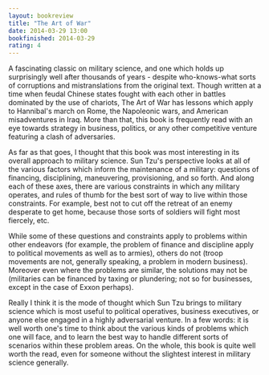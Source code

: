 ```yaml
---
layout: bookreview
title: "The Art of War"
date: 2014-03-29 13:00
bookfinished: 2014-03-29
rating: 4
---
```


A fascinating classic on military science, and one which holds up surprisingly well after thousands of years - despite who-knows-what sorts of corruptions and mistranslations from the original text.  Though written at a time when feudal Chinese states fought with each other in battles dominated by the use of chariots, The Art of War has lessons which apply to Hannibal's march on Rome, the Napoleonic wars, and American misadventures in Iraq.  More than that, this book is frequently read with an eye towards strategy in business, politics, or any other competitive venture featuring a clash of adversaries.



As far as that goes, I thought that this book was most interesting in its overall approach to military science.  Sun Tzu's perspective looks at all of the various factors which inform the maintenance of a military: questions of financing, disciplining, maneuvering, provisioning, and so forth.  And along each of these axes, there are various constraints in which any military operates, and rules of thumb for the best sort of way to live within those constraints.  For example, best not to cut off the retreat of an enemy desperate to get home, because those sorts of soldiers will fight most fiercely, etc.



While some of these questions and constraints apply to problems within other endeavors (for example, the problem of finance and discipline apply to political movements as well as to armies), others do not (troop movements are not, generally speaking, a problem in modern business).  Moreover even where the problems are similar, the solutions may not be (militaries can be financed by taxing or plundering; not so for businesses, except in the case of Exxon perhaps).



Really I think it is the mode of thought which Sun Tzu brings to military science which is most useful to political operatives, business executives, or anyone else engaged in a highly adversarial venture.  In a few words: it is well worth one's time to think about the various kinds of problems which one will face, and to learn the best way to handle different sorts of scenarios within these problem areas.  On the whole, this book is quite well worth the read, even for someone without the slightest interest in military science generally.